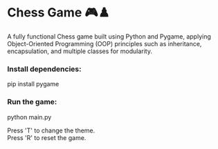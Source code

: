 <h1>Chess Game 🎮♟️</h1>

A fully functional Chess game built using Python and Pygame, applying Object-Oriented Programming (OOP) principles such as inheritance, encapsulation, and multiple classes for modularity.

<h3>Install dependencies:</h3>
pip install pygame
<h3>Run the game:</h3>
python main.py  

Press 'T' to change the theme.<br>
Press 'R' to reset the game.
